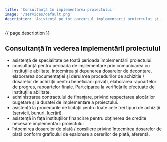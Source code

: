 ```yaml
---
title: 'Consultanță în implementarea proiectului'
image: '/services/default.png'
description: 'Asistență pe tot parcursul implementarii proiectului și in relațiile cu instituțiile abilitate.'
---
```


{{ page.description }}

## Consultanță în vederea implementării proiectului

* asistență de specialitate pe toată perioada implementării proiectului.
* consultanță pentru perioada de implementare prin comunicarea cu instituțiile abilitate, întocmirea și depunerea dosarelor de decontare, elaborarea documentației și derularea procedurilor de achiziție / dosarelor de achiziții pentru beneficiarii privați, elaborarea rapoartelor de progres, rapoartelor finale. Participarea la verificările efectuate de instituțiile abilitate.
* administrarea contractului de finanțare, privind respectarea alocărilor bugetare și a duratei de implementare a proiectului.
* asistență la procedurile de licitații pentru toate cele trei tipuri de achiziții (servicii, bunuri, lucrări).
* asistență în fața instituțiilor financiare pentru obținerea de credite necesare implementării proiectului.
* întocmirea dosarelor de plată / consiliere privind întocmirea dosarelor de plată conform graficului de eșalonare a cererilor de plată, aferentă.
